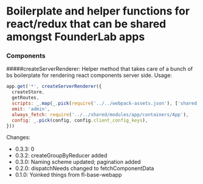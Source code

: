 # Boilerplate and helper functions for react/redux that can be shared amongst FounderLab apps

### Components

#####createServerRenderer:
Helper method that takes care of a bunch of bs boilerplate for rendering react components server side. 
Usage: 

```javascript
app.get('*', createServerRenderer({
  createStore, 
  getRoutes,
  scripts: _.map(_.pick(require('../../webpack-assets.json'), ['shared.js', 'app']), entry => entry.js),
  omit: 'admin',
  always_fetch: require('../../shared/modules/app/containers/App'),
  config: _.pick(config, config.client_config_keys),
}))
```

Changes: 

- 0.3.3: 0
- 0.3.2: createGroupByReducer added
- 0.3.0: Naming scheme updated; pagination added
- 0.2.0: dispatchNeeds changed to fetchComponentData
- 0.1.0: Yoinked things from fl-base-webapp
